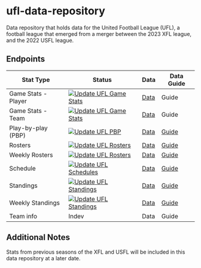 # ufl-data-repository

Data repository that holds data for the United Football League (UFL), a football league that emerged from a merger between the 2023 XFL league, and the 2022 USFL league.

## Endpoints

| Stat Type  | Status  | Data  | Data Guide  |
| -- | -- | -- | -- |
| Game Stats - Player | [![Update UFL Game Stats](https://github.com/armstjc/ufl-data-repository/actions/workflows/update_ufl_game_stats.yml/badge.svg)](https://github.com/armstjc/ufl-data-repository/actions/workflows/update_ufl_game_stats.yml)  | [Data](https://github.com/armstjc/ufl-data-repository/releases/tag/ufl-player-game-stats)  | Guide  |
| Game Stats - Team  | [![Update UFL Game Stats](https://github.com/armstjc/ufl-data-repository/actions/workflows/update_ufl_game_stats.yml/badge.svg)](https://github.com/armstjc/ufl-data-repository/actions/workflows/update_ufl_game_stats.yml)  | [Data](https://github.com/armstjc/ufl-data-repository/releases/tag/ufl-player-game-stats)  | Guide  |
| Play-by-play (PBP)  | [![Update UFL PBP](https://github.com/armstjc/ufl-data-repository/actions/workflows/update_ufl_pbp.yml/badge.svg)](https://github.com/armstjc/ufl-data-repository/actions/workflows/update_ufl_pbp.yml)  | [Data](https://github.com/armstjc/ufl-data-repository/releases/tag/ufl-pbp)  | [Guide](https://github.com/armstjc/ufl-data-repository/blob/main/pbp/pbp.md)  |
| Rosters  | [![Update UFL Rosters](https://github.com/armstjc/ufl-data-repository/actions/workflows/update_ufl_rosters.yml/badge.svg)](https://github.com/armstjc/ufl-data-repository/actions/workflows/update_ufl_rosters.yml)  | [Data](https://github.com/armstjc/ufl-data-repository/releases/tag/ufl-rosters)  | [Guide](https://github.com/armstjc/ufl-data-repository/blob/ufl-rosters/rosters/rosters.md)  |
| Weekly Rosters  | [![Update UFL Rosters](https://github.com/armstjc/ufl-data-repository/actions/workflows/update_ufl_rosters.yml/badge.svg)](https://github.com/armstjc/ufl-data-repository/actions/workflows/update_ufl_rosters.yml)  | [Data](https://github.com/armstjc/ufl-data-repository/releases/tag/ufl-weekly-rosters)  | [Guide](https://github.com/armstjc/ufl-data-repository/blob/ufl-rosters/rosters/rosters.md)  |
| Schedule  | [![Update UFL Schedules](https://github.com/armstjc/ufl-data-repository/actions/workflows/update_ufl_schedules.yml/badge.svg)](https://github.com/armstjc/ufl-data-repository/actions/workflows/update_ufl_schedules.yml)  | [Data](https://github.com/armstjc/ufl-data-repository/releases/tag/ufl-schedule)  | [Guide](https://github.com/armstjc/ufl-data-repository/blob/ufl-rosters/schedule/schedule.md)  |
| Standings  | [![Update UFL Standings](https://github.com/armstjc/ufl-data-repository/actions/workflows/update_ufl_standings.yml/badge.svg)](https://github.com/armstjc/ufl-data-repository/actions/workflows/update_ufl_standings.yml) | [Data](https://github.com/armstjc/ufl-data-repository/releases/tag/ufl-standings)  | [Guide](https://github.com/armstjc/ufl-data-repository/blob/main/standings/standings.md) |
| Weekly Standings  | [![Update UFL Standings](https://github.com/armstjc/ufl-data-repository/actions/workflows/update_ufl_standings.yml/badge.svg)](https://github.com/armstjc/ufl-data-repository/actions/workflows/update_ufl_standings.yml) | [Data](https://github.com/armstjc/ufl-data-repository/releases/tag/ufl-weekly-standings) | [Guide](https://github.com/armstjc/ufl-data-repository/blob/main/standings/standings.md) |
| Team info  | Indev  | Data  | Guide  |

## Additional Notes

Stats from previous seasons of the XFL and USFL will be included in this data repository at a later date.
